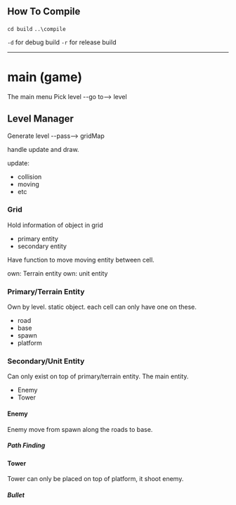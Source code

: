 ## How To Compile
`cd build`
`..\compile`

`-d` for debug build
`-r` for release build

--------------------

# main (game)
The main menu
Pick level --go to--> level

## Level Manager
Generate level --pass--> gridMap

handle update and draw.

update:
- collision
- moving
- etc


### Grid
Hold information of object in grid
- primary entity
- secondary entity

Have function to move moving entity between cell.

own: Terrain entity
own: unit entity

### Primary/Terrain Entity
Own by level.
static object.
each cell can only have one on these.
- road
- base
- spawn
- platform

### Secondary/Unit Entity
Can only exist on top of primary/terrain entity.
The main entity.
- Enemy
- Tower

#### Enemy
Enemy move from spawn along the roads to base.

##### Path Finding

#### Tower
Tower can only be placed on top of platform, it shoot enemy.

##### Bullet
